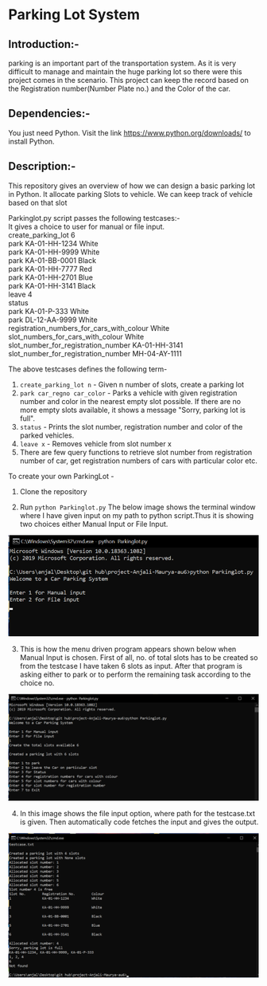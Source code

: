 # Parking Lot System

## Introduction:-

parking is an important part of the transportation system. As it is very difficult to manage and maintain the huge parking lot so there were this project comes in the scenario. This project can keep the record based on the Registration number(Number Plate no.) and the Color of the car.

## Dependencies:-

You just need Python. Visit the link https://www.python.org/downloads/ to install Python.

## Description:-

This repository gives an overview of how we can design a basic parking lot in Python. It allocate parking Slots to vehicle. We can keep track of vehicle based on that slot

Parkinglot.py script passes the following testcases:-  
It gives a choice to user for manual or file input.  
create_parking_lot 6  
park KA-01-HH-1234 White  
park KA-01-HH-9999 White  
park KA-01-BB-0001 Black  
park KA-01-HH-7777 Red  
park KA-01-HH-2701 Blue  
park KA-01-HH-3141 Black  
leave 4  
status  
park KA-01-P-333 White  
park DL-12-AA-9999 White  
registration_numbers_for_cars_with_colour White  
slot_numbers_for_cars_with_colour White  
slot_number_for_registration_number KA-01-HH-3141  
slot_number_for_registration_number MH-04-AY-1111

The above testcases defines the following term-

1. `create_parking_lot n` - Given n number of slots, create a parking lot
2. `park car_regno car_color` - Parks a vehicle with given registration number and color in the nearest empty slot possible. If there are no more empty slots available, it shows a message "Sorry, parking lot is full".
3. `status` - Prints the slot number, registration number and color of the parked vehicles.
4. `leave x` - Removes vehicle from slot number x
5. There are few query functions to retrieve slot number from registration number of car, get registration numbers of cars with particular color etc.

To create your own ParkingLot -

1. Clone the repository

2. Run `python Parkinglot.py` The below image shows the terminal window where I have given input on my path to python script.Thus it is showing two choices either Manual Input or File Input.

![](https://github.com/attainu/project-Anjali-Maurya-au6/blob/dev/Screenshot/1.png)

3. This is how the menu driven program appears shown below when Manual Input is chosen. First of all, no. of total slots has to be created so from the testcase I have taken 6 slots as input. After that program is asking either to park or to perform the remaining task according to the choice no.

![](https://github.com/attainu/project-Anjali-Maurya-au6/blob/dev/Screenshot/2.png)

4. In this image shows the file input option, where path for the testcase.txt is given. Then automatically code fetches the input and gives the output.

![](https://github.com/attainu/project-Anjali-Maurya-au6/blob/dev/Screenshot/3.png)
